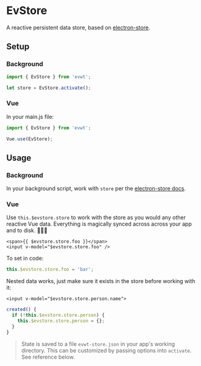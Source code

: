 # EvStore

A reactive persistent data store, based on [electron-store](https://github.com/sindresorhus/electron-store).

## Setup

### Background

```js
import { EvStore } from 'evwt';

let store = EvStore.activate();
```

### Vue

In your main.js file:

```js
import { EvStore } from 'evwt';

Vue.use(EvStore);
```

## Usage

### Background

In your background script, work with `store` per the [electron-store docs](https://github.com/sindresorhus/electron-store).

### Vue

Use `this.$evstore.store` to work with the store as you would any other reactive Vue data. Everything is magically synced across across your app and to disk. 🧙🏻‍♂️

```vue
<span>{{ $evstore.store.foo }}</span>
<input v-model="$evstore.store.foo" />
```

To set in code:

```js
this.$evstore.store.foo = 'bar';
```

Nested data works, just make sure it exists in the store before working with it:

```vue
<input v-model="$evstore.store.person.name">
```

```js
created() {
  if (!this.$evstore.store.person) {
    this.$evstore.store.person = {};
  }
}
```

> State is saved to a file `evwt-store.json` in your app's working directory. This can be customized by passing options into `activate`. See reference below.
